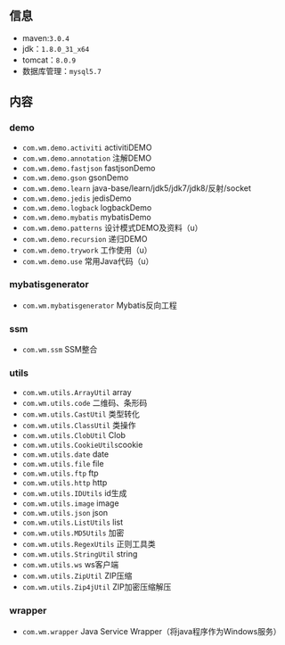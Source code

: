 
## 信息
* maven:`3.0.4`
* jdk：`1.8.0_31_x64`
* tomcat：`8.0.9`
* 数据库管理：`mysql5.7`

## 内容
### demo
* `com.wm.demo.activiti`	activitiDEMO
* `com.wm.demo.annotation`	注解DEMO
* `com.wm.demo.fastjson`	fastjsonDemo
* `com.wm.demo.gson`		gsonDemo
* `com.wm.demo.learn`		java-base/learn/jdk5/jdk7/jdk8/反射/socket
* `com.wm.demo.jedis`		jedisDemo
* `com.wm.demo.logback`		logbackDemo
* `com.wm.demo.mybatis`		mybatisDemo
* `com.wm.demo.patterns` 	设计模式DEMO及资料（u）
* `com.wm.demo.recursion`	递归DEMO
* `com.wm.demo.trywork`		工作使用（u）
* `com.wm.demo.use`			常用Java代码（u）

### mybatisgenerator
* `com.wm.mybatisgenerator`	Mybatis反向工程

### ssm
* `com.wm.ssm`				SSM整合

### utils
* `com.wm.utils.ArrayUtil`	array
* `com.wm.utils.code`		二维码、条形码
* `com.wm.utils.CastUtil`	类型转化
* `com.wm.utils.ClassUtil`	类操作
* `com.wm.utils.ClobUtil`	Clob
* `com.wm.utils.CookieUtils`cookie
* `com.wm.utils.date`		date
* `com.wm.utils.file`		file
* `com.wm.utils.ftp`		ftp
* `com.wm.utils.http`		http
* `com.wm.utils.IDUtils`	id生成
* `com.wm.utils.image`		image
* `com.wm.utils.json`		json
* `com.wm.utils.ListUtils`	list
* `com.wm.utils.MD5Utils`	加密
* `com.wm.utils.RegexUtils`	正则工具类
* `com.wm.utils.StringUtil`	string
* `com.wm.utils.ws`			ws客户端
* `com.wm.utils.ZipUtil`	ZIP压缩
* `com.wm.utils.Zip4jUtil`	ZIP加密压缩解压

### wrapper
* `com.wm.wrapper`			 Java Service Wrapper（将java程序作为Windows服务）


